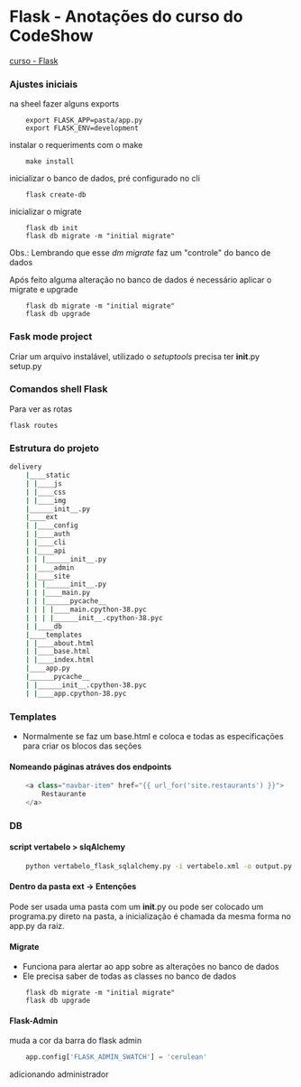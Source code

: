 # Flask - Anotações do curso do CodeShow
[curso - Flask](https://www.twitch.tv/collections/gRe7fj7iGBZJMQ)

### Ajustes iniciais
na sheel fazer alguns exports
~~~shell
    export FLASK_APP=pasta/app.py
    export FLASK_ENV=development
~~~

instalar o requeriments com o make
~~~shell
    make install
~~~

inicializar o banco de dados, pré configurado no cli
~~~shell
    flask create-db
~~~

inicializar o migrate
~~~shell
    flask db init
    flask db migrate -m "initial migrate"
~~~
Obs.: Lembrando que esse *dm migrate* faz um "controle" do banco de dados

Após feito alguma alteração no banco de dados é necessário aplicar o migrate e upgrade
~~~shell
    flask db migrate -m "initial migrate"
    flask db upgrade
~~~

### Fask mode project
Criar um arquivo instalável, utilizado o *setuptools*
precisa ter
__init__.py
setup.py

### Comandos shell Flask
Para ver as rotas
~~~shell
flask routes
~~~

### Estrutura do projeto
~~~bash
delivery
    |____static
    | |____js
    | |____css
    | |____img
    |______init__.py
    |____ext
    | |____config
    | |____auth
    | |____cli
    | |____api
    | | |______init__.py
    | |____admin
    | |____site
    | | |______init__.py
    | | |____main.py
    | | |______pycache__
    | | | |____main.cpython-38.pyc
    | | | |______init__.cpython-38.pyc
    | |____db
    |____templates
    | |____about.html
    | |____base.html
    | |____index.html
    |____app.py
    |______pycache__
    | |______init__.cpython-38.pyc
    | |____app.cpython-38.pyc
~~~

### Templates

- Normalmente se faz um base.html e coloca e todas as especificações para criar os blocos das seções

#### Nomeando páginas atráves dos endpoints
~~~py
    <a class="navbar-item" href="{{ url_for('site.restaurants') }}">
        Restaurante
    </a>
~~~

### DB

#### script vertabelo > slqAlchemy
~~~sh
    python vertabelo_flask_sqlalchemy.py -i vertabelo.xml -o output.py
~~~

#### Dentro da pasta ext -> Entenções
Pode ser usada uma pasta com um __init__.py ou pode ser colocado
um programa.py direto na pasta, a inicialização é chamada da mesma forma no 
app.py da raiz.

#### Migrate
- Funciona para alertar ao app sobre as alterações no banco de dados
- Ele precisa saber de todas as classes no banco de dados
~~~shell
    flask db migrate -m "initial migrate"
    flask db upgrade
~~~

#### Flask-Admin
muda a cor da barra do flask admin
~~~py
    app.config['FLASK_ADMIN_SWATCH'] = 'cerulean'
~~~
adicionando administrador